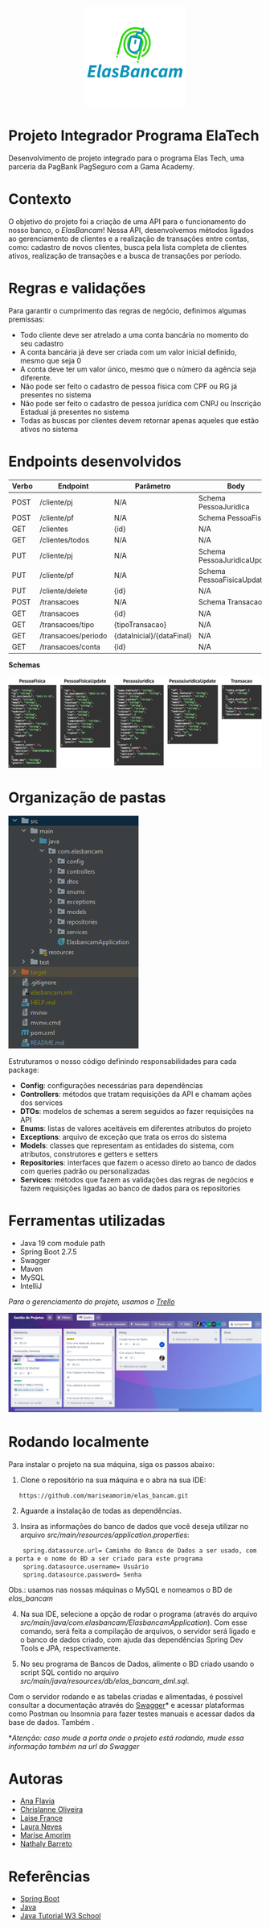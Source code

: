 <div align="center">
<img style="display: block;margin: 0 auto;" src="imagem/logo.png" target="_blank"/>
</div>

# Projeto Integrador Programa ElaTech

Desenvolvimento de projeto integrado para o programa Elas Tech, uma parceria da PagBank PagSeguro com a Gama Academy.

# Contexto

O objetivo do projeto foi a criação de uma API para o funcionamento do nosso banco, o *ElasBancam*! Nessa API, desenvolvemos métodos ligados ao gerenciamento de clientes e a realização de transações entre contas, como: cadastro de novos clientes, busca pela lista completa de clientes ativos, realização de transações e a busca de transações por período.

# Regras e validações

Para garantir o cumprimento das regras de negócio, definimos algumas premissas:
- Todo cliente deve ser atrelado a uma conta bancária no momento do seu cadastro
- A conta bancária já deve ser criada com um valor inicial definido, mesmo que seja 0
- A conta deve ter um valor único, mesmo que o número da agência  seja  diferente.
- Não pode ser feito o cadastro de pessoa física com CPF ou RG já presentes no sistema
- Não pode ser feito o cadastro de pessoa jurídica com CNPJ ou Inscrição Estadual já presentes no sistema
- Todas as buscas por clientes devem retornar apenas aqueles que estão ativos no sistema


# Endpoints desenvolvidos

| Verbo | Endpoint | Parâmetro | Body |
|--------|--------------------|-----------------|-----------------|
| POST | /cliente/pj | N/A | Schema PessoaJuridica |
| POST | /cliente/pf | N/A | Schema PessoaFisica |
| GET | /clientes | {id} | N/A |
| GET | /clientes/todos | N/A | N/A |
| PUT | /cliente/pj | N/A | Schema PessoaJuridicaUpdate |
| PUT | /cliente/pf | N/A | Schema PessoaFisicaUpdate |
| PUT | /cliente/delete | {id} | N/A |
| POST | /transacoes | N/A | Schema Transacao|
| GET | /transacoes | {id} | N/A |
| GET | /transacoes/tipo | {tipoTransacao} | N/A |
| GET | /transacoes/periodo | {dataInicial}/{dataFinal} | N/A |
| GET | /transacoes/conta | {id} | N/A |


**Schemas**

![Schemas](/imagem/Schemas.png)

# Organização de pastas

![Estrutura de pastas](/imagem/Estrutura.png)

Estruturamos o nosso código definindo responsabilidades para cada package:
- **Config**: configurações necessárias para dependências 
- **Controllers**: métodos que tratam requisições da API e chamam ações dos services
- **DTOs**: modelos de schemas a serem seguidos ao fazer requisições na API  
- **Enums**: listas de valores aceitáveis em diferentes atributos do projeto
- **Exceptions**: arquivo de exceção que trata os erros do sistema
- **Models**: classes que representam as entidades do sistema, com atributos, construtores e getters e setters
- **Repositories**: interfaces que fazem o acesso direto ao banco de dados com queries padrão ou personalizadas
- **Services**: métodos que fazem as validações das regras de negócios e fazem requisições ligadas ao banco de dados para os repositories


# Ferramentas utilizadas

- Java 19 com module path
- Spring Boot 2.7.5
- Swagger
- Maven
- MySQL
- IntelliJ

*Para o gerenciamento do projeto, usamos o [Trello](https://trello.com/b/4cEiFZlD/gest%C3%A3o-de-projetos)*

![Quadro Trello](/imagem/trello.png)


# Rodando localmente

Para instalar o projeto na sua máquina, siga os passos abaixo:

1. Clone o repositório na sua máquina e o abra na sua IDE:
```
   https://github.com/mariseamorim/elas_bancam.git
```

2. Aguarde a instalação de todas as dependências.

3. Insira as informações do banco de dados que você deseja utilizar no arquivo *src/main/resources/application.properties*:
```
    spring.datasource.url= Caminho do Banco de Dados a ser usado, com a porta e o nome do BD a ser criado para este programa
    spring.datasource.username= Usuário
    spring.datasource.password= Senha
```
Obs.: usamos nas nossas máquinas o MySQL e nomeamos o BD de *elas_bancam*

4. Na sua IDE, selecione a opção de rodar o programa (através do arquivo *src/main/java/com.elasbancam/ElasbancamApplication*). Com esse comando, será feita a compilação de arquivos, o servidor será ligado e o banco de dados criado, com ajuda das dependências Spring Dev Tools e JPA, respectivamente.

5. No seu programa de Bancos de Dados, alimente o BD criado usando o script SQL contido no arquivo *src/main/java/resources/db/elas_bancam_dml.sql*.

Com o servidor rodando e as tabelas criadas e alimentadas, é possível consultar a documentação através do [Swagger](http://localhost:8080/swagger-ui/index.html#/)* e acessar plataformas como Postman ou Insomnia para fazer testes manuais e acessar dados da base de dados. Também .

**Atenção: caso mude a porta onde o projeto está rodando, mude essa informação também na url do Swagger*

# Autoras

- [Ana Flavia](https://github.com/anaflxvia)
- [Chrislanne Oliveira](https://github.com/Chrislanneo)
- [Laise France](https://github.com/LaiFrance)
- [Laura Neves](https://github.com/lmtfn)
- [Marise Amorim](https://github.com/nathalybarreto)
- [Nathaly Barreto](https://github.com/nathalybarreto)

# Referências

- [Spring Boot](https://spring.io/projects/spring-boot)
- [Java](https://docs.oracle.com/en/java/)
- [Java Tutorial W3 School](https://www.w3schools.com/java/default.asp)

